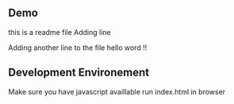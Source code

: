 ## Demo
this is a readme file
Adding line

Adding another line to the file
hello word !!

## Development Environement

Make sure you have javascript availlable
run index.html in browser
